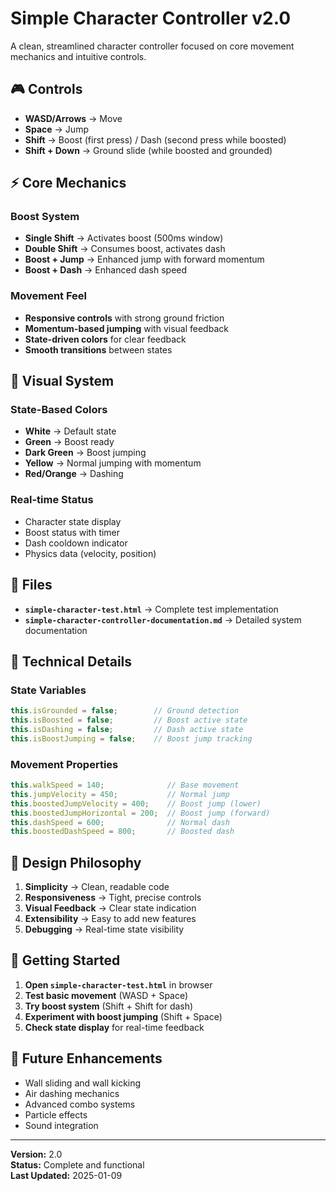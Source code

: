 # Simple Character Controller v2.0

A clean, streamlined character controller focused on core movement mechanics and intuitive controls.

## 🎮 **Controls**

- **WASD/Arrows** → Move
- **Space** → Jump
- **Shift** → Boost (first press) / Dash (second press while boosted)
- **Shift + Down** → Ground slide (while boosted and grounded)

## ⚡ **Core Mechanics**

### **Boost System**
- **Single Shift** → Activates boost (500ms window)
- **Double Shift** → Consumes boost, activates dash
- **Boost + Jump** → Enhanced jump with forward momentum
- **Boost + Dash** → Enhanced dash speed

### **Movement Feel**
- **Responsive controls** with strong ground friction
- **Momentum-based jumping** with visual feedback
- **State-driven colors** for clear feedback
- **Smooth transitions** between states

## 🎨 **Visual System**

### **State-Based Colors**
- **White** → Default state
- **Green** → Boost ready
- **Dark Green** → Boost jumping
- **Yellow** → Normal jumping with momentum
- **Red/Orange** → Dashing

### **Real-time Status**
- Character state display
- Boost status with timer
- Dash cooldown indicator
- Physics data (velocity, position)

## 📁 **Files**

- **`simple-character-test.html`** → Complete test implementation
- **`simple-character-controller-documentation.md`** → Detailed system documentation

## 🔧 **Technical Details**

### **State Variables**
```javascript
this.isGrounded = false;        // Ground detection
this.isBoosted = false;         // Boost active state
this.isDashing = false;         // Dash active state
this.isBoostJumping = false;    // Boost jump tracking
```

### **Movement Properties**
```javascript
this.walkSpeed = 140;              // Base movement
this.jumpVelocity = 450;           // Normal jump
this.boostedJumpVelocity = 400;    // Boost jump (lower)
this.boostedJumpHorizontal = 200;  // Boost jump (forward)
this.dashSpeed = 600;              // Normal dash
this.boostedDashSpeed = 800;       // Boosted dash
```

## 🎯 **Design Philosophy**

1. **Simplicity** → Clean, readable code
2. **Responsiveness** → Tight, precise controls
3. **Visual Feedback** → Clear state indication
4. **Extensibility** → Easy to add new features
5. **Debugging** → Real-time state visibility

## 🚀 **Getting Started**

1. **Open `simple-character-test.html`** in browser
2. **Test basic movement** (WASD + Space)
3. **Try boost system** (Shift + Shift for dash)
4. **Experiment with boost jumping** (Shift + Space)
5. **Check state display** for real-time feedback

## 🔄 **Future Enhancements**

- Wall sliding and wall kicking
- Air dashing mechanics
- Advanced combo systems
- Particle effects
- Sound integration

---

**Version:** 2.0  
**Status:** Complete and functional  
**Last Updated:** 2025-01-09
